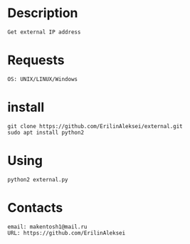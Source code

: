 Description
===========

	Get external IP address

Requests
========
	OS: UNIX/LINUX/Windows

install
=======

	git clone https://github.com/ErilinAleksei/external.git
	sudo apt install python2

Using
=====

	python2 external.py
	
Contacts
========

	email: makentosh1@mail.ru
	URL: https://github.com/ErilinAleksei
